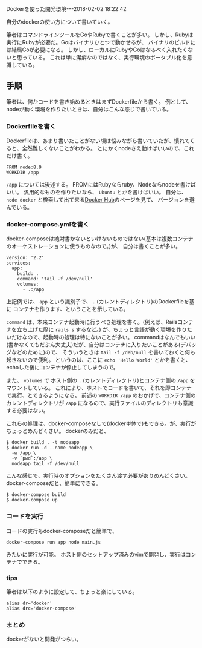 Dockerを使った開発環境---2018-02-02 18:22:42

自分のdockerの使い方について書いていく。

筆者はコマンドラインツールをGoやRubyで書くことが多い。
しかし、Rubyは実行にRubyが必要だ。Goはバイナリひとつで動かせるが、
バイナリのビルドには結局Goが必要になる。
しかし、ローカルにRubyやGoはなるべく入れたくないと思っている。
これは単に潔癖なのではなく、実行環境のポータブル化を意識している。

## 手順
筆者は、何かコードを書き始めるときはまずDockerfileから書く。
例として、nodeが動く環境を作りたいときは、自分はこんな感じで書いている。

### Dockerfileを書く

Dockerfileは、あまり書いたことがない頃は悩みながら書いていたが、慣れてくると、全然難しくないことがわかる。
とにかくnodeさえ動けばいいので、これだけ書く。

```
FROM node:8.9
WORKDIR /app
```

`/app` については後述する。
FROMにはRubyならruby、Nodeならnodeを書けばいい。
汎用的なものを作りたいなら、 `Ubuntu` とかを書けばいい。
自分は、 `node docker` と検索して出て来る[Docker Hub](https://hub.docker.com/_/node/)のページを見て、
バージョンを選んでいる。

### docker-compose.ymlを書く

docker-composeは絶対書かないといけないものではない(基本は複数コンテナのオーケストレーションに使うものなので。)が、
自分は書くことが多い。

```
version: '2.2'
services:
  app:
    build: .
    command: 'tail -f /dev/null'
    volumes:
      - .:/app
```

上記例では、 `app` という識別子で、 `.` (カレントディレクトリ)のDockerfileを基に コンテナを作ります、ということを示している。

`command` は、本来コンテナ起動時に行うべき処理を書く。(例えば、Railsコンテナを立ち上げた際に `rails s` するなど。)
が、ちょっと言語が動く環境を作りたいだけなので、起動時の処理は特にないことが多い。
commandはなんでもいい(書かなくてもだぶん大丈夫)だが、自分はコンテナに入りたいことがある(デバッグなどのために)ので、
そういうときは `tail -f /deb/null` を書いておくと何も起きないので便利。
というのは、ここに `echo 'Hello World'` とかを書くと、echoした後にコンテナが停止してしまうので。

また、 `volumes` で ホスト側の `.` (カレントディレクトリ)とコンテナ側の `/app` をマウントしている。
これにより、ホストでコードを書いて、それを即コンテナで実行、とできるようになる。
前述の `WORKDIR /app` のおかげで、コンテナ側のカレントディレクトリが `/app` になるので、実行ファイルのディレクトリも意識する必要はない。

これらの処理は、docker-composeなしで(docker単体で)もできる。が、実行がちょっとめんどくさい。
dockerのみだと、

```
$ docker build . -t nodeapp
$ docker run -d --name nodeapp \
  -w /app \
  -v `pwd`:/app \
  nodeapp tail -f /dev/null
```

こんな感じで、実行時のオプションをたくさん渡す必要がありめんどくさい。
docker-composeだと、簡単にできる。

```
$ docker-compose build
$ docker-compose up
```

### コードを実行

コードの実行もdocker-composeだと簡単で、

```
docker-compose run app node main.js
```

みたいに実行が可能。
ホスト側のセットアップ済みのvimで開発し、実行はコンテナでできる。

### tips

筆者は以下のように設定して、ちょっと楽にしている。

```
alias dr='docker'
alias drc='docker-compose'
```

### まとめ

dockerがないと開発がつらい。
